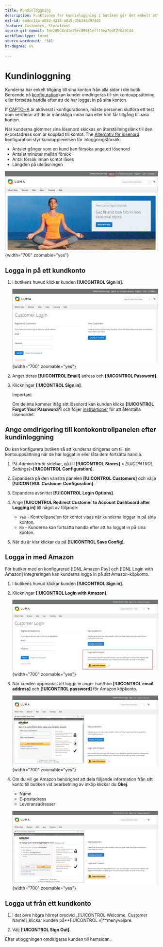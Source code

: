 ```yaml
---
title: Kundinloggning
description: Funktionen för kundinloggning i butiken gör det enkelt att få tillgång till kundens konton.
exl-id: eadcc15a-a052-4213-a818-d5b248d974d2
feature: Customers, Storefront
source-git-commit: 7de285d4cd1e25ec890f1efff9ea7bdf2f0a9144
workflow-type: tm+mt
source-wordcount: '381'
ht-degree: 0%

---
```


# Kundinloggning

Kunderna har enkelt tillgång till sina konton från alla sidor i din butik. Beroende på [konfiguration](../customers/account-options-new.md)kan kunder omdirigeras till sin kontouppsättning eller fortsätta handla efter att de har loggat in på sina konton.

If [CAPTCHA](../systems/security-captcha.md) är aktiverat i konfigurationen, måste personen slutföra ett test som verifierar att de är mänskliga innan han eller hon får tillgång till sina konton.

När kunderna glömmer sina lösenord skickas en återställningslänk till den e-postadress som är kopplad till kontot. The [Alternativ för lösenord](../customers/password-options.md) konfiguration styr kundupplevelsen för inloggningsförsök:

- Antalet gånger som en kund kan försöka ange ett lösenord
- Antalet minuter mellan försök
- Antal försök innan kontot låses
- Längden på utelåsningen

![Inloggningslänk i butiksrubriken](assets/storefront-sign-in-create-account.png){width="700" zoomable="yes"}

## Logga in på ett kundkonto

1. I butikens huvud klickar kunden **[!UICONTROL Sign in]**.

   ![Kundinloggning](assets/login.png){width="700" zoomable="yes"}

1. Anger deras **[!UICONTROL Email]** adress och **[!UICONTROL Password]**.

1. Klickningar **[!UICONTROL Sign in]**.

   >[!IMPORTANT]
   >
   >Om de inte kommer ihåg sitt lösenord kan kunden klicka **[!UICONTROL Forgot Your Password?]** och följer [instruktioner](../customers/password-reset.md) för att återställa lösenordet.

## Ange omdirigering till kontokontrollpanelen efter kundinloggning

Du kan konfigurera butiken så att kunderna dirigeras om till sin kontouppsättning när de har loggat in eller låta dem fortsätta handla.

1. På _Administratör_ sidebar, gå till **[!UICONTROL Stores]** > _[!UICONTROL Settings]_>**[!UICONTROL Configuration]**.

1. Expandera på den vänstra panelen **[!UICONTROL Customers]** och välja **[!UICONTROL Customer Configuration]**.

1. Expandera avsnittet **[!UICONTROL Login Options]**.

1. Ange **[!UICONTROL Redirect Customer to Account Dashboard after Logging in]** till något av följande:

   - `Yes` - Kontrollpanelen för kontot visas när kunderna loggar in på sina konton.
   - `No` - Kunderna kan fortsätta handla efter att ha loggat in på sina konton.

1. När du är klar klickar du på **[!UICONTROL Save Config]**.

## Logga in med Amazon

För butiker med en konfigurerad [!DNL Amazon Pay] och [!DNL Login with Amazon] integreringen kan kunderna logga in på sitt Amazon-köpkonto.

1. I butikens huvud klickar kunden **[!UICONTROL Sign in]**.

1. Klickningar **[!UICONTROL Login with Amazon]**.

   ![Logga in med Amazon](assets/amazon-pay.png){width="700" zoomable="yes"}

1. När kunden uppmanas att logga in anger han/hon **[!UICONTROL email address]** och **[!UICONTROL password]** för Amazon köpkonto.

   ![Ange Amazon-inloggningsuppgifter](assets/amazon-popup1.png){width="700" zoomable="yes"}

1. Om du vill ge Amazon behörighet att dela följande information från sitt konto till butiken vid bearbetning av inköp klickar du **Okej**.

   - Namn
   - E-postadress
   - Leveransadresser

   ![Bevilja behörighet att dela data](assets/amazon-popup2.png){width="700" zoomable="yes"}

## Logga ut från ett kundkonto

1. I det övre högra hörnet bredvid  _[!UICONTROL Welcome, Customer Name!]_klickar kunden på&#x200B;**[!UICONTROL v]**menyväljare.

1. Välj **[!UICONTROL Sign Out]**.

Efter utloggningen omdirigeras kunden till hemsidan.
